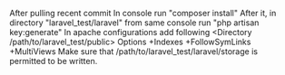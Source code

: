 After pulling recent commit
In console run "composer install"
After it, in directory "laravel_test/laravel" from same console run "php artisan key:generate"
In apache configurations add following
<Directory /path/to/laravel_test/public>
	Options +Indexes +FollowSymLinks +MultiViews
</Directory>
Make sure that /path/to/laravel_test/laravel/storage is permitted to be written.
